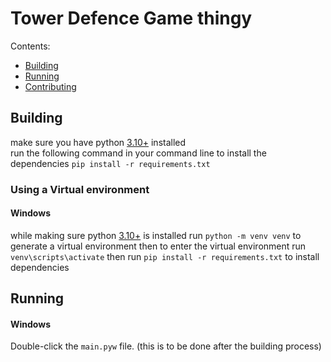 # Tower Defence Game thingy
    
Contents:
- [Building](https://github.com/MrBlueBlobGuy/Tower_Defence/#Building)
- [Running](https://github.com/MrBlueBlobGuy/Tower_Defence/#Running)
- [Contributing](https://github.com/MrBlueBlobGuy/Tower_Defence/#Contributing)

## Building
make sure you have python [3.10+](https://www.python.org/downloads/) installed 
<br>
run the following command in your command line to install the dependencies `pip install -r requirements.txt`

### Using a Virtual environment
#### Windows
while making sure python [3.10+](https://www.python.org/downloads/) is installed
run `python -m venv venv` to generate a virtual environment
then to enter the virtual environment run
`venv\scripts\activate` 
then  run `pip install -r requirements.txt` to install dependencies
## Running
#### Windows
Double-click the `main.pyw` file.
(this is to be done after the building process)